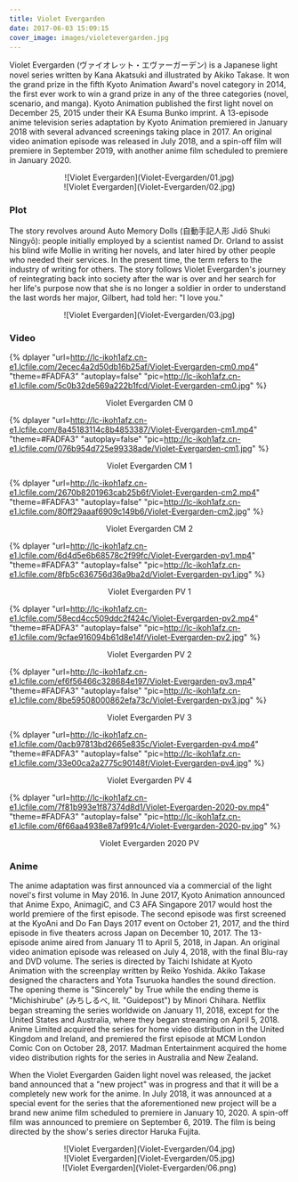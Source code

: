 ```yaml
---
title: Violet Evergarden
date: 2017-06-03 15:09:15
cover_image: images/violetevergarden.jpg
---
```

Violet Evergarden (ヴァイオレット・エヴァーガーデン) is a Japanese light novel series written by Kana Akatsuki and illustrated by Akiko Takase. It won the grand prize in the fifth Kyoto Animation Award's novel category in 2014, the first ever work to win a grand prize in any of the three categories (novel, scenario, and manga). Kyoto Animation published the first light novel on December 25, 2015 under their KA Esuma Bunko imprint.  A 13-episode anime television series adaptation by Kyoto Animation premiered in January 2018 with several advanced screenings taking place in 2017. An original video animation episode was released in July 2018, and a spin-off film will premiere in September 2019, with another anime film scheduled to premiere in January 2020.

<center>![Violet Evergarden](Violet-Evergarden/01.jpg)</center>

<center>![Violet Evergarden](Violet-Evergarden/02.jpg)</center>

### Plot
The story revolves around Auto Memory Dolls (自動手記人形 Jidō Shuki Ningyō): people initially employed by a scientist named Dr. Orland to assist his blind wife Mollie in writing her novels, and later hired by other people who needed their services. In the present time, the term refers to the industry of writing for others. The story follows Violet Evergarden's journey of reintegrating back into society after the war is over and her search for her life's purpose now that she is no longer a soldier in order to understand the last words her major, Gilbert, had told her: "I love you."

<center>![Violet Evergarden](Violet-Evergarden/03.jpg)</center>

### Video
{% dplayer "url=http://lc-ikoh1afz.cn-e1.lcfile.com/2ecec4a2d50db16b25af/Violet-Evergarden-cm0.mp4"  "theme=#FADFA3" "autoplay=false" "pic=http://lc-ikoh1afz.cn-e1.lcfile.com/5c0b32de569a222b1fcd/Violet-Evergarden-cm0.jpg" %}
<center>Violet Evergarden CM 0</center>

{% dplayer "url=http://lc-ikoh1afz.cn-e1.lcfile.com/8a45183114c8b4853387/Violet-Evergarden-cm1.mp4"  "theme=#FADFA3" "autoplay=false" "pic=http://lc-ikoh1afz.cn-e1.lcfile.com/076b954d725e99338ade/Violet-Evergarden-cm1.jpg" %}
<center>Violet Evergarden CM 1</center>

{% dplayer "url=http://lc-ikoh1afz.cn-e1.lcfile.com/2670b8201963cab25b6f/Violet-Evergarden-cm2.mp4"  "theme=#FADFA3" "autoplay=false" "pic=http://lc-ikoh1afz.cn-e1.lcfile.com/80ff29aaaf6909c149b6/Violet-Evergarden-cm2.jpg" %}
<center>Violet Evergarden CM 2</center>

{% dplayer "url=http://lc-ikoh1afz.cn-e1.lcfile.com/6d4d5e6b68578c2f99fc/Violet-Evergarden-pv1.mp4"  "theme=#FADFA3" "autoplay=false" "pic=http://lc-ikoh1afz.cn-e1.lcfile.com/8fb5c636756d36a9ba2d/Violet-Evergarden-pv1.jpg" %}
<center>Violet Evergarden PV 1</center>

{% dplayer "url=http://lc-ikoh1afz.cn-e1.lcfile.com/58ecd4cc509ddc2f424c/Violet-Evergarden-pv2.mp4"  "theme=#FADFA3" "autoplay=false" "pic=http://lc-ikoh1afz.cn-e1.lcfile.com/9cfae916094b61d8e14f/Violet-Evergarden-pv2.jpg" %}
<center>Violet Evergarden PV 2</center>


{% dplayer "url=http://lc-ikoh1afz.cn-e1.lcfile.com/ef6f56466c328684e197/Violet-Evergarden-pv3.mp4"  "theme=#FADFA3" "autoplay=false" "pic=http://lc-ikoh1afz.cn-e1.lcfile.com/8be59508000862efa73c/Violet-Evergarden-pv3.jpg" %}
<center>Violet Evergarden PV 3</center>

{% dplayer "url=http://lc-ikoh1afz.cn-e1.lcfile.com/0acb97813bd2665e835c/Violet-Evergarden-pv4.mp4"  "theme=#FADFA3" "autoplay=false" "pic=http://lc-ikoh1afz.cn-e1.lcfile.com/33e00ca2a2775c90148f/Violet-Evergarden-pv4.jpg" %}
<center>Violet Evergarden PV 4</center>

{% dplayer "url=http://lc-ikoh1afz.cn-e1.lcfile.com/7f81b993e1f87374d8d1/Violet-Evergarden-2020-pv.mp4"  "theme=#FADFA3" "autoplay=false" "pic=http://lc-ikoh1afz.cn-e1.lcfile.com/6f66aa4938e87af991c4/Violet-Evergarden-2020-pv.jpg" %}
<center>Violet Evergarden 2020 PV</center>

### Anime
The anime adaptation was first announced via a commercial of the light novel's first volume in May 2016. In June 2017, Kyoto Animation announced that Anime Expo, AnimagiC, and C3 AFA Singapore 2017 would host the world premiere of the first episode. The second episode was first screened at the KyoAni and Do Fan Days 2017 event on October 21, 2017, and the third episode in five theaters across Japan on December 10, 2017. The 13-episode anime aired from January 11 to April 5, 2018, in Japan. An original video animation episode was released on July 4, 2018, with the final Blu-ray and DVD volume. The series is directed by Taichi Ishidate at Kyoto Animation with the screenplay written by Reiko Yoshida. Akiko Takase designed the characters and Yota Tsuruoka handles the sound direction. The opening theme is "Sincerely" by True while the ending theme is "Michishirube" (みちしるべ, lit. "Guidepost") by Minori Chihara. Netflix began streaming the series worldwide on January 11, 2018, except for the United States and Australia, where they began streaming on April 5, 2018. Anime Limited acquired the series for home video distribution in the United Kingdom and Ireland, and premiered the first episode at MCM London Comic Con on October 28, 2017. Madman Entertainment acquired the home video distribution rights for the series in Australia and New Zealand.

When the Violet Evergarden Gaiden light novel was released, the jacket band announced that a "new project" was in progress and that it will be a completely new work for the anime. In July 2018, it was announced at a special event for the series that the aforementioned new project will be a brand new anime film scheduled to premiere in January 10, 2020. A spin-off film was announced to premiere on September 6, 2019. The film is being directed by the show's series director Haruka Fujita.

<center>![Violet Evergarden](Violet-Evergarden/04.jpg)</center>

<center>![Violet Evergarden](Violet-Evergarden/05.jpg)</center>

<center>![Violet Evergarden](Violet-Evergarden/06.png)</center>